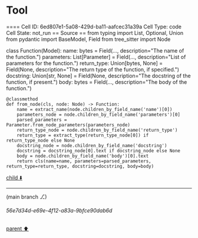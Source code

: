# Tool

==== Cell ID: 6ed807e1-5a08-429d-ba11-aafcec31a39a
Cell Type: code
Cell State: not_run
== Source ==
from typing import List, Optional, Union
from pydantic import BaseModel, Field
from tree_sitter import Node

class Function(Model):
    name: bytes = Field(..., description="The name of the function.")
    parameters: List[Parameter] = Field(..., description="List of parameters for the function.")
    return_type: Union[bytes, None] = Field(None, description="The return type of the function, if specified.")
    docstring: Union[str, None] = Field(None, description="The docstring of the function, if present.")
    body: bytes = Field(..., description="The body of the function.")

    @classmethod
    def from_node(cls, node: Node) -> Function:
        name = extract_name(node.children_by_field_name('name')[0])
        parameters_node = node.children_by_field_name('parameters')[0]
        parsed_parameters = Parameter.from_node_parameters(parameters_node)
        return_type_node = node.children_by_field_name('return_type')
        return_type = extract_type(return_type_node[0]) if return_type_node else None
        docstring_node = node.children_by_field_name('docstring')
        docstring = docstring_node[0].text if docstring_node else None
        body = node.children_by_field_name('body')[0].text
        return cls(name=name, parameters=parsed_parameters, return_type=return_type, docstring=docstring, body=body)


[child ⬇️](#56e7d34d-e69e-4f12-a83a-9bfce90dab6d)

---

(main branch ⎇)
###### 56e7d34d-e69e-4f12-a83a-9bfce90dab6d
[parent ⬆️](#c4c27846-6e0a-47d8-8aab-ab14fbda0d8c)
